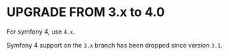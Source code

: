 # UPGRADE FROM 3.x to 4.0

For symfony 4, use `4.x`.

Symfony 4 support on the `3.x` branch has been dropped since version `3.1`.
